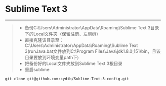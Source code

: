 # Sublime Text 3

------

> * 备份C:\Users\Administrator\AppData\Roaming\Sublime Text 3目录下的Local文件夹（保留注册、左侧树）
> * 直接克隆该目录至：C:\Users\Administrator\AppData\Roaming\Sublime Text 3(runJava.bat文件放到C:\Program Files\Java\jdk1.8.0_151\bin，且该目录要放到环境变量path下)
> * 把备份好的Local文件夹放到Sublime Text 3根目录
> * 重启sublime
```shell 
git clone git@github.com:cydib/Sublime-Text-3-config.git
```